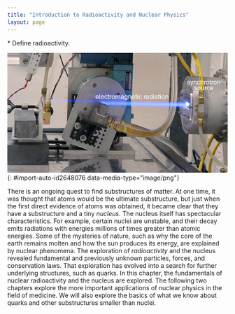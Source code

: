 ```yaml
---
title: "Introduction to Radioactivity and Nuclear Physics"
layout: page
---
```



<div data-type="abstract" markdown="1">
* Define radioactivity.

</div>

<?cnx.eoc class="section-summary" title="Section Summary"?>

<?cnx.eoc class="conceptual-questions" title="Conceptual Questions"?>

<?cnx.eoc class="problems-exercises" title="Problems & Exercises"?>

 ![The image shows a ray of blue light being emitted from a small slit in a cylindrical source.](../resources/Figure_32_00_01a.jpg "The synchrotron source produces electromagnetic radiation, as evident from the visible glow. (credit: United States Department of Energy, via Wikimedia Commons) "){: #import-auto-id2648076 data-media-type="image/png"}

There is an ongoing quest to find substructures of matter. At one time, it was thought that atoms would be the ultimate substructure, but just when the first direct evidence of atoms was obtained, it became clear that they have a substructure and a tiny *nucleus*. The nucleus itself has spectacular characteristics. For example, certain nuclei are unstable, and their decay emits radiations with energies millions of times greater than atomic energies. Some of the mysteries of nature, such as why the core of the earth remains molten and how the sun produces its energy, are explained by nuclear phenomena. The exploration of *radioactivity* and the nucleus revealed fundamental and previously unknown particles, forces, and conservation laws. That exploration has evolved into a search for further underlying structures, such as quarks. In this chapter, the fundamentals of nuclear radioactivity and the nucleus are explored. The following two chapters explore the more important applications of nuclear physics in the field of medicine. We will also explore the basics of what we know about quarks and other substructures smaller than nuclei.

